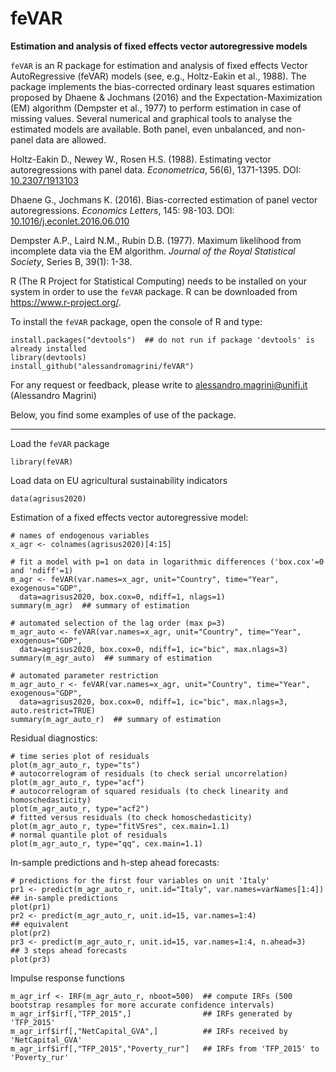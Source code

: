 # feVAR
__Estimation and analysis of fixed effects vector autoregressive models__

`feVAR` is an R package for estimation and analysis of fixed effects Vector AutoRegressive (feVAR) models (see, e.g., Holtz-Eakin et al., 1988). The package implements the bias-corrected ordinary least squares estimation proposed by Dhaene & Jochmans (2016) and the Expectation-Maximization (EM) algorithm (Dempster et al., 1977) to perform estimation in case of missing values. Several numerical and graphical tools to analyse the estimated models are available. Both panel, even unbalanced, and non-panel data are allowed.

Holtz-Eakin D., Newey W., Rosen H.S. (1988). Estimating vector autoregressions with panel data. _Econometrica_, 56(6), 1371-1395. DOI: <a href="https://doi.org/10.2307/1913103">10.2307/1913103</a>

Dhaene G., Jochmans K. (2016). Bias-corrected estimation of panel vector autoregressions. _Economics Letters_, 145: 98-103. DOI: <a href="https://doi.org/10.1016/j.econlet.2016.06.010">10.1016/j.econlet.2016.06.010</a>

Dempster A.P., Laird N.M., Rubin D.B. (1977). Maximum likelihood from incomplete data via the EM algorithm. _Journal of the Royal Statistical Society_, Series B, 39(1): 1-38. 

R (The R Project for Statistical Computing) needs to be installed on your system in order
to use the `feVAR` package. R can be downloaded from https://www.r-project.org/.

To install the `feVAR` package, open the console of R and type:
```
install.packages("devtools")  ## do not run if package 'devtools' is already installed
library(devtools)
install_github("alessandromagrini/feVAR")
```

For any request or feedback, please write to <alessandro.magrini@unifi.it> (Alessandro Magrini)

Below, you find some examples of use of the package.
_________________________________________________________________

Load the `feVAR` package
```
library(feVAR)
```
Load data on EU agricultural sustainability indicators
```
data(agrisus2020)
```
Estimation of a fixed effects vector autoregressive model:
```
# names of endogenous variables
x_agr <- colnames(agrisus2020)[4:15]

# fit a model with p=1 on data in logarithmic differences ('box.cox'=0 and 'ndiff'=1)
m_agr <- feVAR(var.names=x_agr, unit="Country", time="Year", exogenous="GDP",
  data=agrisus2020, box.cox=0, ndiff=1, nlags=1)
summary(m_agr)  ## summary of estimation

# automated selection of the lag order (max p=3)
m_agr_auto <- feVAR(var.names=x_agr, unit="Country", time="Year", exogenous="GDP",
  data=agrisus2020, box.cox=0, ndiff=1, ic="bic", max.nlags=3)
summary(m_agr_auto)  ## summary of estimation

# automated parameter restriction
m_agr_auto_r <- feVAR(var.names=x_agr, unit="Country", time="Year", exogenous="GDP",
  data=agrisus2020, box.cox=0, ndiff=1, ic="bic", max.nlags=3, auto.restrict=TRUE)
summary(m_agr_auto_r)  ## summary of estimation
```
Residual diagnostics:
```
# time series plot of residuals
plot(m_agr_auto_r, type="ts")
# autocorrelogram of residuals (to check serial uncorrelation)
plot(m_agr_auto_r, type="acf")
# autocorrelogram of squared residuals (to check linearity and homoschedasticity)
plot(m_agr_auto_r, type="acf2")
# fitted versus residuals (to check homoschedasticity)
plot(m_agr_auto_r, type="fitVSres", cex.main=1.1)
# normal quantile plot of residuals
plot(m_agr_auto_r, type="qq", cex.main=1.1)
```
In-sample predictions and h-step ahead forecasts:
```
# predictions for the first four variables on unit 'Italy'
pr1 <- predict(m_agr_auto_r, unit.id="Italy", var.names=varNames[1:4])  ## in-sample predictions
plot(pr1)
pr2 <- predict(m_agr_auto_r, unit.id=15, var.names=1:4)                 ## equivalent
plot(pr2)
pr3 <- predict(m_agr_auto_r, unit.id=15, var.names=1:4, n.ahead=3)      ## 3 steps ahead forecasts
plot(pr3)
```
Impulse response functions
```
m_agr_irf <- IRF(m_agr_auto_r, nboot=500)  ## compute IRFs (500 bootstrap resamples for more accurate confidence intervals)
m_agr_irf$irf[,"TFP_2015",]                ## IRFs generated by 'TFP_2015'
m_agr_irf$irf[,"NetCapital_GVA",]          ## IRFs received by 'NetCapital_GVA'
m_agr_irf$irf[,"TFP_2015","Poverty_rur"]   ## IRFs from 'TFP_2015' to 'Poverty_rur'
```
